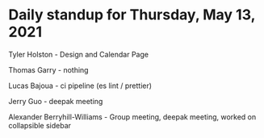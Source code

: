 # Daily standup for Thursday, May 13, 2021

Tyler Holston - Design and Calendar Page

Thomas Garry - nothing

Lucas Bajoua - ci pipeline (es lint / prettier)

Jerry Guo - deepak meeting

Alexander Berryhill-Williams - Group meeting, deepak meeting, worked on collapsible sidebar
